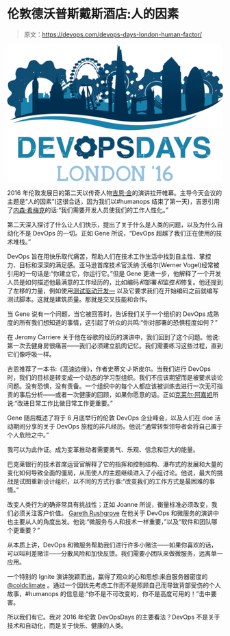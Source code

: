 # 伦敦德沃普斯戴斯酒店:人的因素

> 原文：<https://devops.com/devops-days-london-human-factor/>

![DevOpsDaysLondon16logo](img/22f14bb2132d85297c849a387648d20a.png)

2016 年伦敦发展日的第二天以传奇人物[吉恩·金](https://twitter.com/RealGeneKim)的演讲拉开帷幕。主导今天会议的主题是“人的因素”(这很合适，因为我们以#humanops 结束了第一天)，吉恩引用了[内森·希梅克](https://www.linkedin.com/in/nathan-shimek-7070b333)的话:“我们需要开发人员使我们的工作人性化。”

第二天深入探讨了什么让人们快乐，提出了关于什么是人类的问题，以及为什么自动化不是 DevOps 的一切。正如 Gene 所说，“DevOps 超越了我们正在使用的技术堆栈。”

DevOps 旨在用快乐取代痛苦，帮助人们在技术工作生活中找到自主性、掌控力、目标和深深的满足感。亚马逊首席技术官沃纳·沃格尔(Werner Vogel)经常被引用的一句话是:“你建立它，你运行它。”但是 Gene 更进一步，他解释了一个开发人员是如何描述他最满意的工作经历的，比如编码*和*部署*和*监控*和*修复。他还提到了左移的力量，例如使用[测试驱动开发—](https://en.wikipedia.org/wiki/Test-driven_development) 以及它要求我们在开始编码之前就编写测试脚本。这就是建筑质量。那就是交叉技能和合作。

当 Gene 说有一个问题，当它被回答时，告诉我们关于一个组织的 DevOps 成熟度的所有我们想知道的事情，这引起了听众的共鸣:“你对部署的恐惧程度如何？”

在 Jeromy Carriere 关于他在谷歌的经历的演讲中，我们回到了这个问题。他说:第一次去健身房很痛苦——我们必须建立肌肉记忆。我们需要练习这些过程，直到它们像呼吸一样。

吉恩推荐了一本书:《高速边缘》，作者史蒂文·J·斯皮尔。当我们进行 DevOps 时，我们的目标是转变成一个动态的学习型组织。我们不应该期望而是被要求谈论问题。没有恐惧，没有责备。一个组织中的每个人都应该被训练去进行一次无可指责的事后分析——或者一次健康的回顾，如果你愿意的话。正如[克莱尔·阿嘉妲](https://twitter.com/ClaireAgutter)所说:“改进日常工作比做日常工作更重要。”

Gene 随后概述了将于 6 月底举行的伦敦 DevOps 企业峰会，以及人们在 doe 活动期间分享的关于 DevOps 旅程的非凡经历。他说:“通常转型领导者会将自己置于个人危险之中。”

我可以为此作证。成为变革推动者需要勇气、乐观、信念和巨大的能量。

巴克莱银行的技术首席运营官解释了它的指挥和控制结构、瀑布式的发展和大量的变化如何导致全面的僵局，从而使人的主题继续进入了小组讨论。他说，最大的挑战是试图重新设计组织，以不同的方式行事:“改变我们的工作方式是最困难的事情。”

改变人类行为的确非常具有挑战性；正如 Joanne 所说，衡量标准必须改变，我们必须关注客户价值。 [Gareth Rushgrove](https://twitter.com/garethr) 在他关于 DevOps 和微服务的演讲中也主要从人的角度出发。他说:“微服务与人和技术一样重要，”以及“软件和团队哪个更重要？”

从本质上讲，DevOps 和微服务帮助我们进行许多小赌注——如果你喜欢的话，可以叫利差赌注——分散风险和加快反馈。我们需要小团队来做微服务，远离单一应用。

一个特别的 Ignite 演讲脱颖而出，赢得了观众的心和思想:来自服务器密度的 [@coldclimate](https://twitter.com/search?q=%40coldclimate&src=tyah) 。通过一个因优先考虑工作而不是照顾自己而导致背部受伤的个人故事，#humanops 的信息是:“你不是不可改变的，你不是高度可用的！”击中要害。

所以我们有它。我对 2016 年伦敦 DevOpsDays 的主要看法？DevOps 不是关于技术和自动化，而是关于快乐、健康的人类。